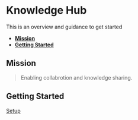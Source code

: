 # **Knowledge Hub**

This is an overview and guidance to get started

<!-- markdownlint-disable MD004 -->
<!-- START doctoc generated TOC please keep comment here to allow auto update -->
<!-- DON'T EDIT THIS SECTION, INSTEAD RE-RUN doctoc TO UPDATE -->

- [**Mission**](#-mission-)
- [**Getting Started**](#getting-started)

<!-- END doctoc generated TOC please keep comment here to allow auto update -->
<!-- markdownlint-enable MD004 -->

## **Mission**

> Enabling collabrotion and knowledge sharing.

## **Getting Started**

[Setup](./1_setup/README.md)
